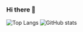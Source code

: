 ### Hi there 👋
![Top Langs](https://github-readme-stats.vercel.app/api/top-langs/?username=dayeonYou&layout=compact)
![GitHub stats](https://github-readme-stats.vercel.app/api?username=dayeonYou&show_icons=true&theme=radical)

<!--
**dayeonYou/dayeonYou** is a ✨ _special_ ✨ repository because its `README.md` (this file) appears on your GitHub profile.

Here are some ideas to get you started:

- 🔭 I’m currently working on ...
- 🌱 I’m currently learning ...
- 👯 I’m looking to collaborate on ...
- 🤔 I’m looking for help with ...
- 💬 Ask me about ...
- 📫 How to reach me: ...
- 😄 Pronouns: ...
- ⚡ Fun fact: ...

-->
